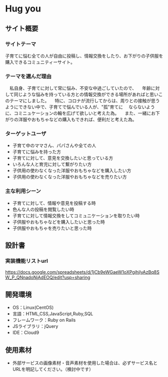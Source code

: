#  Hug you

## サイト概要


### サイトテーマ
子育てに悩む全ての人が自由に投稿し、情報交換をしたり、お下がりの子供服を購入できるコミュニティーサイト。

### テーマを選んだ理由
　私自身、子育てに対して常に悩み、不安な中過ごしていたので、
　年齢に対して同じような悩みを持っている方との情報交換ができる場所があればと思いこのテーマにしました。
　特に、コロナが流行してからは、周りとの接触が思うようにできない中で、子育てで悩んでいる人が、"孤"育てに
　ならないように、コミニュケーションの輪を広げて欲しいと考えた為。
　また、一緒にお下がりの洋服やおもちゃなどの購入もできれば、便利だと考えた為。

### ターゲットユーザ
- 子育て中のママさん、パパさんや全ての人
- 子育てに悩みを持った方
- 子育てに対して、意見を交換したいと思っている方
- いろんな人と育児に対して繋がりたい方
- 子供用の使わなくなった洋服やおもちゃなどを購入したい方
- 子供用の使わなくなった洋服やおもちゃなどを売りたい方

### 主な利用シーン
- 子育てに対して、情報や意見を投稿する時
- 色んな人の投稿を閲覧したい時
- 子育てに対して情報交換をしてコミュニケーションを取りたい時
- 子供服やおもちゃなどを購入したいと思った時
- 子供服やおもちゃを売りたいと思った時

## 設計書
### 実装機能リストurl
https://docs.google.com/spreadsheets/d/1jCb9eWGaeW1oXPgihjlyAzBq8SW_P_QNnadoNjAdEOQ/edit?usp=sharing

## 開発環境
- OS：Linux(CentOS)
- 言語：HTML,CSS,JavaScript,Ruby,SQL
- フレームワーク：Ruby on Rails
- JSライブラリ：jQuery
- IDE：Cloud9

## 使用素材
- 外部サービスの画像素材・音声素材を使用した場合は、必ずサービス名とURLを明記してください。（検討中です）
